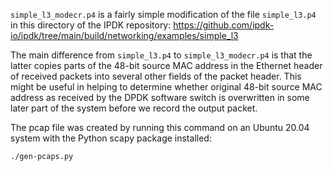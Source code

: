`simple_l3_modecr.p4` is a fairly simple modification of the file
`simple_l3.p4` in this directory of the IPDK repository:
https://github.com/ipdk-io/ipdk/tree/main/build/networking/examples/simple_l3

The main difference from `simple_l3.p4` to `simple_l3_modecr.p4` is
that the latter copies parts of the 48-bit source MAC address in the
Ethernet header of received packets into several other fields of the
packet header.  This might be useful in helping to determine whether
original 48-bit source MAC address as received by the DPDK software
switch is overwritten in some later part of the system before we
record the output packet.

The pcap file was created by running this command on an Ubuntu 20.04
system with the Python scapy package installed:
```bash
./gen-pcaps.py
```

